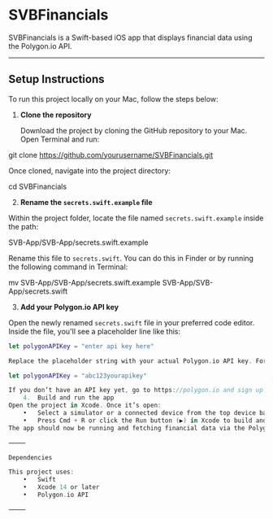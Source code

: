 # SVBFinancials

SVBFinancials is a Swift-based iOS app that displays financial data using the Polygon.io API.

---

## Setup Instructions

To run this project locally on your Mac, follow the steps below:

1. **Clone the repository**

   Download the project by cloning the GitHub repository to your Mac. Open Terminal and run:

git clone https://github.com/yourusername/SVBFinancials.git

Once cloned, navigate into the project directory:

cd SVBFinancials

2. **Rename the `secrets.swift.example` file**

Within the project folder, locate the file named `secrets.swift.example` inside the path:

SVB-App/SVB-App/secrets.swift.example

Rename this file to `secrets.swift`. You can do this in Finder or by running the following command in Terminal:

mv SVB-App/SVB-App/secrets.swift.example SVB-App/SVB-App/secrets.swift

3. **Add your Polygon.io API key**

Open the newly renamed `secrets.swift` file in your preferred code editor. Inside the file, you'll see a placeholder line like this:

```swift
let polygonAPIKey = "enter api key here"

Replace the placeholder string with your actual Polygon.io API key. For example:

let polygonAPIKey = "abc123yourapikey"

If you don’t have an API key yet, go to https://polygon.io and sign up for a free account. Note that the free plan allows up to 5 API calls per minute. For more usage or access to additional features, you may need a paid plan.
	4.	Build and run the app
Open the project in Xcode. Once it’s open:
	•	Select a simulator or a connected device from the top device bar.
	•	Press Cmd + R or click the Run button (▶️) in Xcode to build and launch the app.
The app should now be running and fetching financial data via the Polygon.io API.

⸻

Dependencies

This project uses:
	•	Swift
	•	Xcode 14 or later
	•	Polygon.io API

⸻

